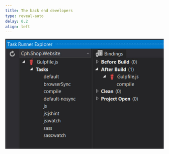 ```yaml
---
title: The back end developers
type: reveal-auto
delay: 0.2
align: left
---
```


![](/assets/img/pipeline/taskrunner.jpg)